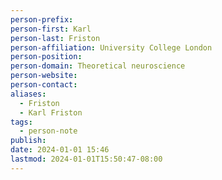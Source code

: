 ```yaml
---
person-prefix: 
person-first: Karl
person-last: Friston
person-affiliation: University College London
person-position: 
person-domain: Theoretical neuroscience
person-website: 
person-contact: 
aliases:
  - Friston
  - Karl Friston
tags:
  - person-note
publish: 
date: 2024-01-01 15:46
lastmod: 2024-01-01T15:50:47-08:00
---
```

